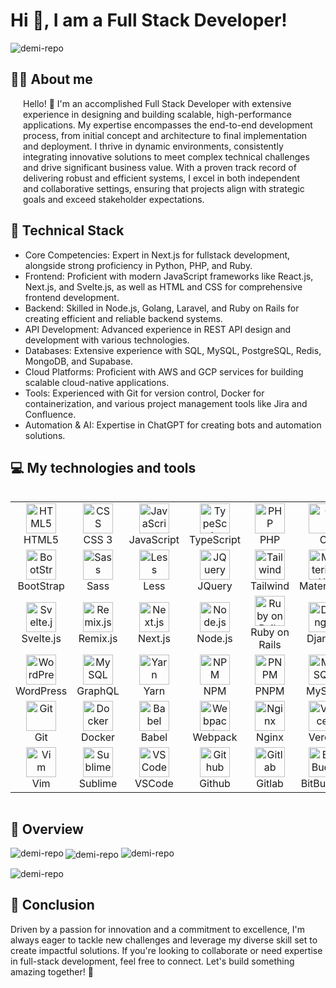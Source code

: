 <!--suppress HtmlDeprecatedAttribute -->

# Hi 👋, I am a Full Stack Developer!

<img src="https://komarev.com/ghpvc/?username=demi-repo&label=Profile%20views&color=0e75b6&style=flat" alt="demi-repo" />

## 👨‍💻 About me 

<div style="padding: 0 20px;" >
Hello! 👋 I'm an accomplished Full Stack Developer with extensive experience in designing and building scalable, high-performance applications. My expertise encompasses the end-to-end development process, from initial concept and architecture to final implementation and deployment. I thrive in dynamic environments, consistently integrating innovative solutions to meet complex technical challenges and drive significant business value. With a proven track record of delivering robust and efficient systems, I excel in both independent and collaborative settings, ensuring that projects align with strategic goals and exceed stakeholder expectations.
</div>

## 🔧 Technical Stack

- Core Competencies: Expert in Next.js for fullstack development,
  alongside strong proficiency in Python, PHP, and Ruby.
- Frontend: Proficient with modern JavaScript frameworks like
  React.js, Next.js, and Svelte.js, as well as HTML and CSS for
  comprehensive frontend development.
- Backend: Skilled in Node.js, Golang, Laravel, and Ruby on Rails for
  creating efficient and reliable backend systems.
- API Development: Advanced experience in REST API design and
  development with various technologies.
- Databases: Extensive experience with SQL, MySQL, PostgreSQL,
  Redis, MongoDB, and Supabase.
- Cloud Platforms: Proficient with AWS and GCP services for building
  scalable cloud-native applications.
- Tools: Experienced with Git for version control, Docker for
  containerization, and various project management tools like Jira and
  Confluence.
- Automation & AI: Expertise in ChatGPT for creating bots and
  automation solutions.

## 💻 My technologies and tools
  <div style="display: flex; align-items: center; font-size: 8px">
    <table align="center">
      <tr>
        <td align="center" width="80">
          <img src="https://skillicons.dev/icons?i=html" width="48" height="48" alt="HTML5" />
          <br>HTML5
        </td>
        <td align="center" width="80">
          <img src="https://skillicons.dev/icons?i=css" width="48" height="48" alt="CSS" />
          <br>CSS 3
        </td>
        <td align="center" width="80">
          <img src="https://skillicons.dev/icons?i=javascript" width="48" height="48" alt="JavaScript" />
          <br>JavaScript
        </td>
        <td align="center" width="80">
          <img src="https://skillicons.dev/icons?i=typescript" width="48" height="48" alt="TypeScript" />
          <br>TypeScript
        </td>
        <td align="center" width="80">
          <img src="https://skillicons.dev/icons?i=php" width="48" height="48" alt="PHP" />
          <br>PHP
        </td>
        <td align="center" width="80">
          <img src="https://skillicons.dev/icons?i=c" width="48" height="48" alt="C" />
          <br>C
        </td>
        <td align="center" width="80">
          <img src="https://skillicons.dev/icons?i=cpp" width="48" height="48" alt="C++" />
          <br>C++
        </td>
        <td align="center" width="80">
          <img src="https://skillicons.dev/icons?i=cs" width="48" height="48" alt="C#" />
          <br>C#
        </td>
        <td align="center" width="80">
          <img src="https://skillicons.dev/icons?i=python" width="48" height="48" alt="Python" />
          <br>Python
        </td>
        <td align="center" width="80">
          <img src="https://skillicons.dev/icons?i=bash" width="48" height="48" alt="Bash" />
          <br>Bash
        </td>
      </tr>
      <tr>
        <td align="center" width="80">
          <img src="https://skillicons.dev/icons?i=bootstrap" width="48" height="48" alt="BootStrap" />
          <br>BootStrap
        </td>
        <td align="center" width="80">
          <img src="https://skillicons.dev/icons?i=sass" width="48" height="48" alt="Sass" />
          <br>Sass
        </td>
        <td align="center" width="80">
          <img src="https://skillicons.dev/icons?i=less" width="48" height="48" alt="Less" />
          <br>Less
        </td>
        <td align="center" width="80">
          <img src="https://skillicons.dev/icons?i=jquery" width="48" height="48" alt="JQuery" />
          <br>JQuery
        </td>
        <td align="center" width="80">
          <img src="https://skillicons.dev/icons?i=tailwind" width="48" height="48" alt="Tailwind" />
          <br>Tailwind
        </td>
        <td align="center" width="80">
          <img src="https://skillicons.dev/icons?i=materialui" width="48" height="48" alt="MaterialUI" />
          <br>MaterialUI
        </td>
        <td align="center" width="80">
          <img src="https://skillicons.dev/icons?i=react" width="48" height="48" alt="React.js" />
          <br>React.js
        </td>
        <td align="center" width="80">
          <img src="https://skillicons.dev/icons?i=redux" width="48" height="48" alt="Redux" />
          <br>Redux
        </td>
        <td align="center" width="80">
          <img src="https://skillicons.dev/icons?i=angular" width="48" height="48" alt="Angular.js" />
          <br>Angular.js
        </td>
        <td align="center" width="80">
          <img src="https://skillicons.dev/icons?i=vue" width="48" height="48" alt="Vue.js" />
          <br>Vue.js
        </td>
      </tr>
      <tr>
        <td align="center" width="80">
          <img src="https://skillicons.dev/icons?i=svelte" width="48" height="48" alt="Svelte.js" />
          <br>Svelte.js
        </td>
        <td align="center" width="80">
          <img src="https://skillicons.dev/icons?i=remix" width="48" height="48" alt="Remix.js" />
          <br>Remix.js
        </td>
        <td align="center" width="80">
          <img src="https://skillicons.dev/icons?i=next" width="48" height="48" alt="Next.js" />
          <br>Next.js
        </td>
        <td align="center" width="80">
          <img src="https://skillicons.dev/icons?i=nodejs" width="48" height="48" alt="Node.js" />
          <br>Node.js
        </td>
        <td align="center" width="80">
          <img src="https://skillicons.dev/icons?i=ruby" width="48" height="48" alt="Ruby on Rails" />
          <br>Ruby on Rails
        </td>
        <td align="center" width="80">
          <img src="https://skillicons.dev/icons?i=django" width="48" height="48" alt="Django" />
          <br>Django
        </td>
        <td align="center" width="80">
          <img src="https://skillicons.dev/icons?i=fastapi" width="48" height="48" alt="FastAPI" />
          <br>FastAPI
        </td>
        <td align="center" width="80">
          <img src="https://skillicons.dev/icons?i=laravel" width="48" height="48" alt="Laravel" />
          <br>Laravel
        </td>
        <td align="center" width="80">
          <img src="https://skillicons.dev/icons?i=go" width="48" height="48" alt="Golang" />
          <br>Golang
        </td>
        <td align="center" width="80">
          <img src="https://skillicons.dev/icons?i=electron" width="48" height="48" alt="Electron.js" />
          <br>Electron.js
        </td>
      </tr>
      <tr>
        <td align="center" width="80">
          <img src="https://skillicons.dev/icons?i=wordpress" width="48" height="48" alt="WordPress" />
          <br>WordPress
        </td>
        <td align="center" width="80">
          <img src="https://skillicons.dev/icons?i=graphql" width="48" height="48" alt="MySQL" />
          <br>GraphQL
        </td>
        <td align="center" width="80">
          <img src="https://skillicons.dev/icons?i=yarn" width="48" height="48" alt="Yarn" />
          <br>Yarn
        </td>
        <td align="center" width="80">
          <img src="https://skillicons.dev/icons?i=npm" width="48" height="48" alt="NPM" />
          <br>NPM
        </td>
        <td align="center" width="80">
          <img src="https://skillicons.dev/icons?i=pnpm" width="48" height="48" alt="PNPM" />
          <br>PNPM
        </td>
        <td align="center" width="80">
          <img src="https://skillicons.dev/icons?i=mysql" width="48" height="48" alt="MySQL" />
          <br>MySQL
        </td>
        <td align="center" width="80">
          <img src="https://skillicons.dev/icons?i=redis" width="48" height="48" alt="Redis" />
          <br>Redis
        </td>
        <td align="center" width="80">
          <img src="https://skillicons.dev/icons?i=postgresql" width="48" height="48" alt="PostgreSQL" />
          <br>PostgreSQL
        </td>
        <td align="center" width="80">
          <img src="https://skillicons.dev/icons?i=mongodb" width="48" height="48" alt="MongoDB" />
          <br>MongoDB
        </td>
        <td align="center" width="80">
          <img src="https://skillicons.dev/icons?i=supabase" width="48" height="48" alt="Supabase" />
          <br>Supabase
        </td>
      </tr>
      <tr>
        <td align="center" width="80">
          <img src="https://skillicons.dev/icons?i=git" width="48" height="48" alt="Git" />
          <br>Git
        </td>
        <td align="center" width="80">
          <img src="https://skillicons.dev/icons?i=docker" width="48" height="48" alt="Docker" />
          <br>Docker
        </td>
        <td align="center" width="80">
          <img src="https://skillicons.dev/icons?i=babel" width="48" height="48" alt="Babel" />
          <br>Babel
        </td>
        <td align="center" width="80">
          <img src="https://skillicons.dev/icons?i=webpack" width="48" height="48" alt="Webpack" />
          <br>Webpack
        </td>
        <td align="center" width="80">
          <img src="https://skillicons.dev/icons?i=nginx" width="48" height="48" alt="Nginx" />
          <br>Nginx
        </td>
        <td align="center" width="80">
          <img src="https://skillicons.dev/icons?i=vercel" width="48" height="48" alt="Vercel" />
          <br>Vercel
        </td>
        <td align="center" width="80">
          <img src="https://skillicons.dev/icons?i=netlify" width="48" height="48" alt="Netlify" />
          <br>Netlify
        </td>
        <td align="center" width="80">
          <img src="https://skillicons.dev/icons?i=aws" width="48" height="48" alt="AWS" />
          <br>AWS
        </td>
        <td align="center" width="80">
          <img src="https://skillicons.dev/icons?i=gcp" width="48" height="48" alt="GCP" />
          <br>GCP
        </td>
        <td align="center" width="80">
          <img src="https://skillicons.dev/icons?i=azure" width="48" height="48" alt="Azure" />
          <br>Azure
        </td>
      </tr>
      <tr>
        <td align="center" width="80">
          <img src="https://skillicons.dev/icons?i=vim" width="48" height="48" alt="Vim" />
          <br>Vim
        </td>
        <td align="center" width="80">
          <img src="https://skillicons.dev/icons?i=sublime" width="48" height="48" alt="Sublime" />
          <br>Sublime
        </td>
        <td align="center" width="80">
          <img src="https://skillicons.dev/icons?i=vscode" width="48" height="48" alt="VSCode" />
          <br>VSCode
        </td>
        <td align="center" width="80">
          <img src="https://skillicons.dev/icons?i=github" width="48" height="48" alt="Github" />
          <br>Github
        </td>
        <td align="center" width="80">
          <img src="https://skillicons.dev/icons?i=gitlab" width="48" height="48" alt="Gitlab" />
          <br>Gitlab
        </td>
        <td align="center" width="80">
          <img src="https://skillicons.dev/icons?i=bitbucket" width="48" height="48" alt="BitBucket" />
          <br>BitBucket
        </td>
        <td align="center" width="80">
          <img src="https://skillicons.dev/icons?i=figma" width="48" height="48" alt="Figma" />
          <br>Figma
        </td>
        <td align="center" width="80">
          <img src="https://skillicons.dev/icons?i=linux" width="48" height="48" alt="Linux" />
          <br>Linux
        </td>
        <td align="center" width="80">
          <img src="https://skillicons.dev/icons?i=redhat" width="48" height="48" alt="Redhat" />
          <br>Redhat
        </td>
        <td align="center" width="80">
          <img src="https://skillicons.dev/icons?i=ubuntu" width="48" height="48" alt="Ubuntu" />
          <br>Ubuntu
        </td>
      </tr>
   </table>
  </div>

## 🌟 Overview

  <img align="left" src="https://github-readme-stats.vercel.app/api?username=demi-repo&show_icons=true&locale=en" alt="demi-repo" />

  <img align="center" src="https://github-readme-streak-stats.herokuapp.com/?user=demi-repo&" alt="demi-repo" />

  <img src="https://github-profile-trophy.vercel.app/?username=demi-repo" alt="demi-repo" />

  <img align="center" src="https://github-readme-stats.vercel.app/api/top-langs?username=demi-repo&show_icons=true&locale=en&layout=compact" alt="demi-repo" /></td>

## 🎯 Conclusion

Driven by a passion for innovation and a commitment to excellence, I'm always eager to tackle new challenges and leverage my diverse skill set to create impactful solutions. If you're looking to collaborate or need expertise in full-stack development, feel free to connect. Let's build something amazing together! 🚀
